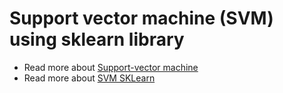 # Support vector machine (SVM) using sklearn library
 
- Read more about [Support-vector machine](https://en.wikipedia.org/wiki/Support-vector_machine)
- Read more about [SVM SKLearn](https://scikit-learn.org/stable/modules/svm.html)

